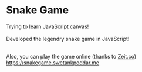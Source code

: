 # Snake Game
Trying to learn JavaScript canvas!
<br><br>
Developed the legendry snake game in JavaScript!
<br><br>

Also, you can play the game online (thanks to <a href="https://zeit.co/">Zeit.co</a>) <a href="https://snakegame.swetankpoddar.me"> https://snakegame.swetankpoddar.me</a>
